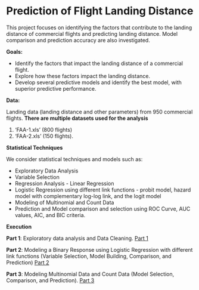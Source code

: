 # Prediction of Flight Landing Distance

This project focuses on identifying the factors that contribute to the landing distance of commercial flights and predicting landing distance. Model comparison and prediction accuracy are also investigated.


**Goals:** 

* Identify the factors that impact the landing distance of a commercial flight.
* Explore how these factors impact the landing distance. 
* Develop several predictive models and identify the best model, with superior predictive performance.


**Data:** 

Landing data (landing distance and other parameters) from 950 commercial flights. 
**There are multiple datasets used for the analysis**

1. ‘FAA-1.xls’ (800 flights)
2. ‘FAA-2.xls’ (150 flights).

**Statistical Techniques**


We consider statistical techniques and models such as:
* Exploratory Data Analysis
* Variable Selection
* Regression Analysis - Linear Regression
* Logistic Regression using different link functions - probit model, hazard model with complementary log-log link, and the logit model
* Modeling of Multinomial and Count Data
* Prediction and Model comparison and selection using ROC Curve, AUC values, AIC, and BIC criteria.


**Execution**

**Part 1**: Exploratory data analysis and Data Cleaning. [Part 1](https://github.com/saidatsanni/Flight-Landing-Prediction/blob/c6a178438b35235cf79d2aea94d2b4943a8b5cc1/Main/Flight%20Landing%20Prediction%20Project_Part%201.pdf)

**Part 2**: Modeling a Binary Response using Logistic Regression with different link functions (Variable Selection, Model Building, Comparison, and Prediction)
[Part 2](https://github.com/saidatsanni/Flight-Landing-Prediction/blob/c6a178438b35235cf79d2aea94d2b4943a8b5cc1/Main/Flight%20Landing%20Prediction%20Project_Part%202.pdf)

**Part 3**: Modeling Multinomial Data and Count Data (Model Selection, Comparison, and Prediction). [Part 3](https://github.com/saidatsanni/Flight-Landing-Prediction/blob/c6a178438b35235cf79d2aea94d2b4943a8b5cc1/Main/Flight%20Landing%20Prediction%20Project_Part%203.pdf)


